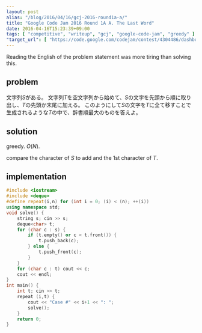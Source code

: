 ```yaml
---
layout: post
alias: "/blog/2016/04/16/gcj-2016-round1a-a/"
title: "Google Code Jam 2016 Round 1A A. The Last Word"
date: 2016-04-16T15:23:39+09:00
tags: [ "competitive", "writeup", "gcj", "google-code-jam", "greedy" ]
"target_url": [ "https://code.google.com/codejam/contest/4304486/dashboard#s=p0" ]
---
```


Reading the English of the problem statement was more tiring than solving this.

## problem

文字列$S$がある。
文字列$T$を空文字列から始めて、$S$の文字を先頭から順に取り出し、$T$の先頭か末尾に加える。
このようにして$S$の文字を$T$に全て移すことで生成されるような$T$の中で、辞書順最大のものを答えよ。

## solution

greedy. $O(N)$.

compare the character of $S$ to add and the 1st character of $T$.

## implementation

``` c++
#include <iostream>
#include <deque>
#define repeat(i,n) for (int i = 0; (i) < (n); ++(i))
using namespace std;
void solve() {
    string s; cin >> s;
    deque<char> t;
    for (char c : s) {
        if (t.empty() or c < t.front()) {
            t.push_back(c);
        } else {
            t.push_front(c);
        }
    }
    for (char c : t) cout << c;
    cout << endl;
}
int main() {
    int t; cin >> t;
    repeat (i,t) {
        cout << "Case #" << i+1 << ": ";
        solve();
    }
    return 0;
}
```
